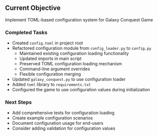 ## Current Objective
Implement TOML-based configuration system for Galaxy Conquest Game

### Completed Tasks
- Created `config.toml` in project root
- Refactored configuration module from `config_loader.py` to `config.py`
  * Maintained existing configuration loading functionality
  * Updated imports in main script
  * Preserved TOML configuration loading mechanism
  * Command-line argument overrides
  * Flexible configuration merging
- Updated `galaxy_conquest.py` to use configuration loader
- Added `toml` library to `requirements.txt`
- Configured the game to use configuration values during initialization

### Next Steps
- Add comprehensive tests for configuration loading
- Create example configuration scenarios
- Document configuration usage for end-users
- Consider adding validation for configuration values
